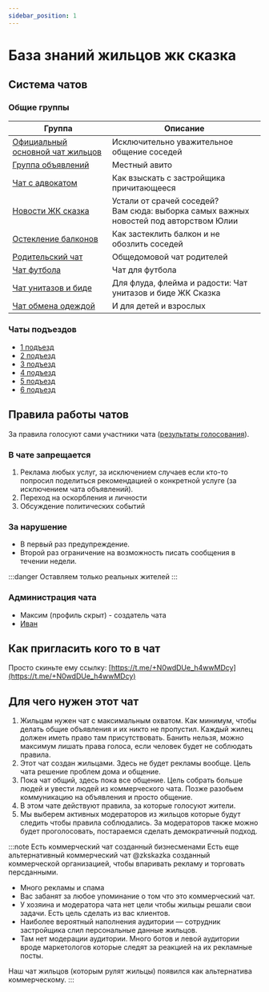 ```yaml
---
sidebar_position: 1
---
```


# База знаний жильцов жк сказка


## Система чатов

### Общие группы


| Группа                                                             | Описание                                                                                   |
|--------------------------------------------------------------------|--------------------------------------------------------------------------------------------|
| [Официальный основной чат жильцов](https://t.me/+N0wdDUe_h4wwMDcy) | Исключительно уважительное общение соседей                                                 |
| [Группа объявлений](https://t.me/+ypGTu4eeMxNhNzgy)                | Местный авито                                                                              |
| [Чат с адвокатом](https://t.me/advokatskazka)                      | Как взыскать с застройщика причитающееся                                                   |
| [Новости ЖК сказка](https://t.me/novostySkazka)                    | Устали от срачей соседей? <br/>Вам сюда: выборка самых важных новостей под авторством Юлии |
| [Остекление балконов](https://t.me/+dlZ07FLdW1E4Nzdi)              | Как застеклить балкон и не обозлить соседей                                                |
| [Родительский чат](https://t.me/+9Y4x4jLyfohhMGEy)                 | Общедомовой чат родителей                                                                  |
| [Чат футбола](https://t.me/+90r7shFy5NNhYzli)                      | Чат для футбола                                                                            |
| [Чат унитазов и биде](https://t.me/+JWN2LwVoEJAwYWVi)              | Для флуда, флейма и радости: Чат унитазов и биде ЖК Сказка                                 |
| [Чат обмена одеждой](https://t.me/+p7ebhIvDuhZmMDNi)               | И для детей и взрослых                                                                     |

### Чаты подъездов
- [1 подъезд](https://t.me/+W16ZIi_TMi03MzFi)
- [2 подъезд](https://t.me/+_jxlXL8sZU83M2Ji)
- [3 подъезд](https://t.me/+OLR8a0cZJroyY2Vi)
- [4 подъезд](https://t.me/+R5iDZ05hBok4ZjIy)
- [5 подъезд](https://t.me/+tNbxiAkdlIFhYjNi)
- [6 подъезд](https://t.me/+56ZMYvXulbVjODVi)

## Правила работы чатов

За правила голосуют сами участники чата ([результаты голосования](https://t.me/c/1610877642/16548)).

### В чате запрещается
1. Реклама любых услуг, за исключением случаев если кто-то попросил поделиться рекомендацией о конкретной услуге (за исключением чата объявлений).
2. Переход на оскорбления и личности
3. Обсуждение политических событий

### За нарушение
- В первый раз предупреждение.
- Второй раз ограничение на возможность писать сообщения в течении недели.

:::danger 
Оставляем только реальных жителей
:::

### Администрация чата
- Максим (профиль скрыт) - создатель чата
- [Иван](https://t.me/northleshiy)

## Как пригласить кого то в чат
Просто скиньте ему ссылку: [https://t.me/+N0wdDUe_h4wwMDcy](https://t.me/+N0wdDUe_h4wwMDcy)

## Для чего нужен этот чат

1. Жильцам нужен чат с максимальным охватом. Как минимум, чтобы делать общие объявления и их никто не пропустил. Каждый жилец должен иметь право там присутствовать. Банить нельзя, можно максимум
   лишать права голоса, если человек будет не соблюдать правила.
2. Этот чат создан жильцами. Здесь не будет рекламы вообще. Цель чата решение проблем дома и общение.
3. Пока чат общий, здесь пока все общение. Цель собрать больше людей и увести людей из коммерческого чата. Позже разобьем коммуникацию на объявления и просто общение.
4. В этом чате действуют правила, за которые голосуют жители. 
5. Мы выберем активных модераторов из жильцов которые будут следить чтобы правила соблюдались. За модераторов также можно будет проголосовать, постараемся сделать демократичный подход.


:::note Есть коммерческий чат созданный бизнесменами
Есть еще альтернативный коммерческий чат @zkskazka созданный коммерческой организацией, чтобы впаривать рекламу и торговать персданными. 
- Много рекламы и спама
- Вас забанят за любое упоминание о том что это коммерческий чат. 
- У хозяина и модератора чата нет цели чтобы жильцы решали свои задачи. Есть цель сделать из вас клиентов.
- Наиболее вероятный наполнения аудитории — сотрудник застройщика слил персональные данные жильцов.
- Там нет модерации аудитории. Много ботов и левой аудитории вроде маркетологов которые следят за реакцией на их рекламные посты.

Наш чат жильцов (которым рулят жильцы) появился как альтернатива коммерческому.
:::
